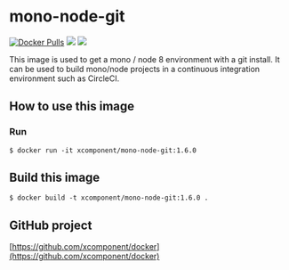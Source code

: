 # mono-node-git

[![Docker Pulls](https://img.shields.io/docker/pulls/xcomponent/mono-node-git.svg)](https://store.docker.com/community/images/xcomponent/mono-node-git)
[![](https://images.microbadger.com/badges/version/xcomponent/mono-node-git.svg)](https://store.docker.com/community/images/xcomponent/mono-node-git)
[![](https://images.microbadger.com/badges/image/xcomponent/mono-node-git.svg)](https://store.docker.com/community/images/xcomponent/mono-node-git)

This image is used to get a mono / node 8 environment with a git install.
It can be used to build mono/node projects in a continuous integration environment such as CircleCI.

## How to use this image

### Run

```
$ docker run -it xcomponent/mono-node-git:1.6.0
```

## Build this image

```
$ docker build -t xcomponent/mono-node-git:1.6.0 .
```

## GitHub project

[https://github.com/xcomponent/docker](https://github.com/xcomponent/docker)
